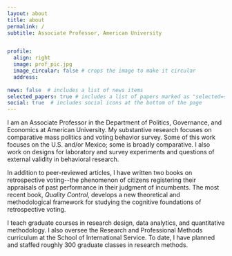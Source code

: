 ```yaml
---
layout: about
title: about
permalink: /
subtitle: Associate Professor, American University


profile:
  align: right
  image: prof_pic.jpg
  image_circular: false # crops the image to make it circular
  address: 
  
news: false  # includes a list of news items
selected_papers: true # includes a list of papers marked as "selected={true}"
social: true  # includes social icons at the bottom of the page
---
```


I am an Associate Professor in the Department of Politics, Governance, and Economics at American University. My substantive research focuses on comparative mass politics and voting behavior survey. Some of this work focuses on the U.S. and/or Mexico; some is broadly comparative. I also work on designs for laboratory and survey experiments and questions of external validity in behavioral research.

In addition to peer-reviewed articles, I have written two books on retrospective voting--the phenomenon of citizens registering their appraisals of past performance in their judgment of incumbents. The most recent book, *Quality Control*, develops a new theoretical and methodological framework for studying the cognitive foundations of retrospective voting. 

I teach graduate courses in research design, data analytics, and quantitative methodology. I also oversee the Research and Professional Methods curriculum at the School of International Service. To date, I have planned and staffed roughly 300 graduate classes in research methods.
